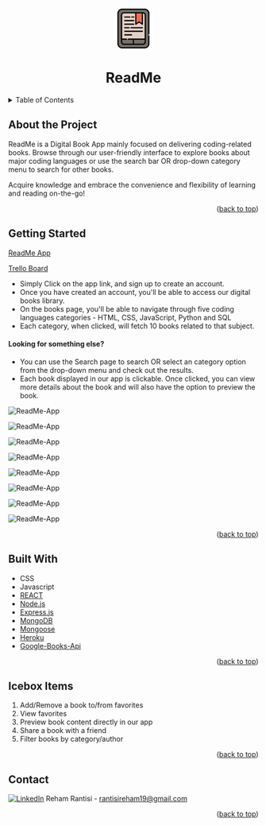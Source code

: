 <!-- PROJECT LOGO -->
<br />
<div align="center">
    <img src="/src/images/logo.png" alt="ReadMe" width="80" height="80">
  <h1 align="center">ReadMe</h1>
</div>

<!-- TABLE OF CONTENTS -->

<details>
  <summary>Table of Contents</summary>
  <ol>
    <li><a href="#about-the-project">About The Project</a>
    <li><a href="#getting-started">Getting Started</a></li>
    <li><a href="#built-with">Built With</a></li>
    <li><a href="#icebox">Ice Box</a></li>
    <li><a href="#contact">Contact</a></li>
  </ol>
</details>

<!-- CONTENT -->

## About the Project

ReadMe is a Digital Book App mainly focused on delivering coding-related books.
Browse through our user-friendly interface to explore books about major coding languages or use the search bar OR drop-down category menu to search for other books.

Acquire knowledge and embrace the convenience and flexibility of learning and reading on-the-go!

<p align="right">(<a href="#top">back to top</a>)</p>

## Getting Started

[ReadMe App](https://readme-books.herokuapp.com/)

[Trello Board](https://trello.com/b/cEi5soEZ/project3-readme)

- Simply Click on the app link, and sign up to create an account.
- Once you have created an account, you'll be able to access our digital books library.
- On the books page, you'll be able to navigate through five coding languages categories - HTML, CSS, JavaScript, Python and SQL
- Each category, when clicked, will fetch 10 books related to that subject.
#### Looking for something else? 
- You can use the Search page to search OR select an category option from the drop-down menu and check out the results.
- Each book displayed in our app is clickable. Once clicked, you can view more details about the book and will also have the option to preview the book.

![ReadMe-App](/src/images/hb1.jpeg)

![ReadMe-App](/src/images/hb2.jpeg)

![ReadMe-App](/src/images/hb3.jpeg)

![ReadMe-App](/src/images/hb4.jpeg)

![ReadMe-App](/src/images/hb5.jpeg)

![ReadMe-App](/src/images/hb6.png)

![ReadMe-App](/src/images/hb7.png)

![ReadMe-App](/src/images/erd.png)

<p align="right">(<a href="#top">back to top</a>)</p>

## Built With

- CSS
- Javascript
- [REACT](https://react.dev/)
- [Node.js](https://nodejs.org/)
- [Express.js](https://expressjs.com/)
- [MongoDB](https://mongodb.com/)
- [Mongoose](https://mongoosejs.com/)
- [Heroku](https://www.heroku.com/)
- [Google-Books-Api](https://developers.google.com/books/docs/v1/using)
<p align="right">(<a href="#top">back to top</a>)</p>

## Icebox Items

1. Add/Remove a book to/from favorites
2. View favorites
3. Preview book content directly in our app
5. Share a book with a friend
6. Filter books by category/author

<p align="right">(<a href="#top">back to top</a>)</p>

## Contact

[![LinkedIn](https://img.shields.io/badge/-LinkedIn-blue?style=flat-square&logo=Linkedin&logoColor=white&link=https://www.linkedin.com/in/rehamrantisi/)](https://www.linkedin.com/in/rehamrantisi/) Reham Rantisi - rantisireham19@gmail.com

<p align="right">(<a href="#top">back to top</a>)</p>

